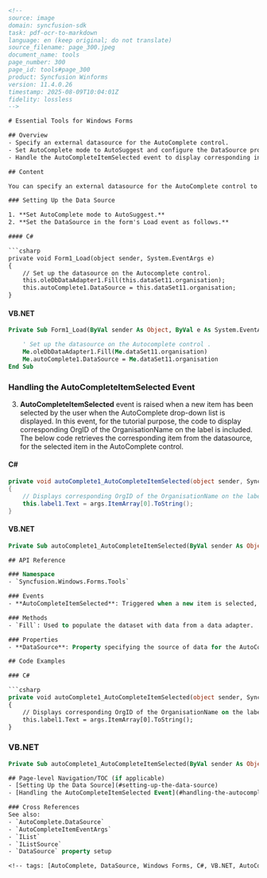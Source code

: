 ```html
<!-- 
source: image
domain: syncfusion-sdk
task: pdf-ocr-to-markdown
language: en (keep original; do not translate)
source_filename: page_300.jpeg
document_name: tools
page_number: 300
page_id: tools#page_300
product: Syncfusion Winforms
version: 11.4.0.26
timestamp: 2025-08-09T10:04:01Z
fidelity: lossless
-->

# Essential Tools for Windows Forms

## Overview
- Specify an external datasource for the AutoComplete control.
- Set AutoComplete mode to AutoSuggest and configure the DataSource property.
- Handle the AutoCompleteItemSelected event to display corresponding information.

## Content

You can specify an external datasource for the AutoComplete control to use as the history list. This can be specified through the `AutoComplete.DataSource` property. The object specified for this property can be any object that implements `IList` or `IListSource`.

### Setting Up the Data Source

1. **Set AutoComplete mode to AutoSuggest.**
2. **Set the DataSource in the form's Load event as follows.**

#### C#

```csharp
private void Form1_Load(object sender, System.EventArgs e)
{
    // Set up the datasource on the Autocomplete control.
    this.oleDbDataAdapter1.Fill(this.dataSet11.organisation);
    this.autoComplete1.DataSource = this.dataSet11.organisation;
}
```

#### VB.NET

```vb
Private Sub Form1_Load(ByVal sender As Object, ByVal e As System.EventArgs)

    ' Set up the datasource on the Autocomplete control .
    Me.oleDbDataAdapter1.Fill(Me.dataSet11.organisation)
    Me.autoComplete1.DataSource = Me.dataSet11.organisation
End Sub
```

### Handling the AutoCompleteItemSelected Event

3. **AutoCompleteItemSelected** event is raised when a new item has been selected by the user when the AutoComplete drop-down list is displayed. In this event, for the tutorial purpose, the code to display corresponding OrgID of the OrganisationName on the label is included. The below code retrieves the corresponding item from the datasource, for the selected item in the AutoComplete control.

#### C#

```csharp
private void autoComplete1_AutoCompleteItemSelected(object sender, Syncfusion.Windows.Forms.Tools.AutoCompleteItemEventArgs args)
{
    // Displays corresponding OrgID of the OrganisationName on the label.
    this.label1.Text = args.ItemArray[0].ToString();
}
```

#### VB.NET

```vb
Private Sub autoComplete1_AutoCompleteItemSelected(ByVal sender As Object, ByVal args As Syncfusion.Windows.Forms.Tools.AutoCompleteItemEventArgs

## API Reference

### Namespace
- `Syncfusion.Windows.Forms.Tools`

### Events
- **AutoCompleteItemSelected**: Triggered when a new item is selected, providing details about the selected item.

### Methods
- `Fill`: Used to populate the dataset with data from a data adapter.

### Properties
- **DataSource**: Property specifying the source of data for the AutoComplete control.

## Code Examples

### C#

```csharp
private void autoComplete1_AutoCompleteItemSelected(object sender, Syncfusion.Windows.Forms.Tools.AutoCompleteItemEventArgs args)
{
    // Displays corresponding OrgID of the OrganisationName on the label.
    this.label1.Text = args.ItemArray[0].ToString();
}
```

### VB.NET

```vb
Private Sub autoComplete1_AutoCompleteItemSelected(ByVal sender As Object, ByVal args As Syncfusion.Windows.Forms.Tools.AutoCompleteItemEventArgs

## Page-level Navigation/TOC (if applicable)
- [Setting Up the Data Source](#setting-up-the-data-source)
- [Handling the AutoCompleteItemSelected Event](#handling-the-autocompleteitemselected-event)

### Cross References
See also:
- `AutoComplete.DataSource`
- `AutoCompleteItemEventArgs`
- `IList`
- `IListSource`
- `DataSource` property setup

<!-- tags: [AutoComplete, DataSource, Windows Forms, C#, VB.NET, AutoCompleteItemSelected, Syncfusion, WinForms, Control, AutoSuggest] keywords: [AutoComplete, DataSource, drop-down list, OrganisationName, OrgID, label, AutoCompleteItemSelected, data adapter, data source, event handling] -->
```